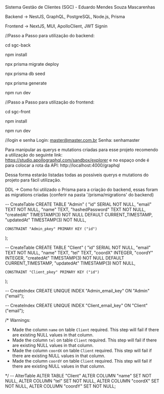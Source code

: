 Sistema Gestão de Clientes (SGC) - Eduardo Mendes Souza Mascarenhas


Backend -> NestJS, GraphQL, PostgreSQL, Node.js, Prisma

Frontend -> NextJS, MUI, ApolloClient, JWT Signin


//Passo a Passo para utilização do backend:

cd sgc-back

npm install

npx prisma migrate deploy

npx prisma db seed

npx prisma generate

npm run dev

//Passo a Passo para utilização do frontend:

cd sgc-front

npm install

npm run dev

//login e senha
Login: master@master.com.br
Senha: senhamaster

Para manipular as querys e mutations criadas para esse projeto recomendo a utilização do seguinte link: https://studio.apollographql.com/sandbox/explorer
e no espaço onde é para colocar a rota da API: http://localhost:4000/graphql

Dessa forma estarão listadas todas as possíveis querys e mutations do projeto para fácil utilização.


DDL -> Como foi utilizado o Prisma para a criação do backend, essas foram as migrations criadas (conferir na pasta '/prisma/migrations' do backend)

-- CreateTable
CREATE TABLE "Admin" (
    "id" SERIAL NOT NULL,
    "email" TEXT NOT NULL,
    "name" TEXT,
    "hashedPassword" TEXT NOT NULL,
    "createdAt" TIMESTAMP(3) NOT NULL DEFAULT CURRENT_TIMESTAMP,
    "updatedAt" TIMESTAMP(3) NOT NULL,

    CONSTRAINT "Admin_pkey" PRIMARY KEY ("id")
);

-- CreateTable
CREATE TABLE "Client" (
    "id" SERIAL NOT NULL,
    "email" TEXT NOT NULL,
    "name" TEXT,
    "tel" TEXT,
    "coordX" INTEGER,
    "coordY" INTEGER,
    "createdAt" TIMESTAMP(3) NOT NULL DEFAULT CURRENT_TIMESTAMP,
    "updatedAt" TIMESTAMP(3) NOT NULL,

    CONSTRAINT "Client_pkey" PRIMARY KEY ("id")
);

-- CreateIndex
CREATE UNIQUE INDEX "Admin_email_key" ON "Admin"("email");

-- CreateIndex
CREATE UNIQUE INDEX "Client_email_key" ON "Client"("email");

/*
  Warnings:

  - Made the column `name` on table `Client` required. This step will fail if there are existing NULL values in that column.
  - Made the column `tel` on table `Client` required. This step will fail if there are existing NULL values in that column.
  - Made the column `coordX` on table `Client` required. This step will fail if there are existing NULL values in that column.
  - Made the column `coordY` on table `Client` required. This step will fail if there are existing NULL values in that column.

*/
-- AlterTable
ALTER TABLE "Client" ALTER COLUMN "name" SET NOT NULL,
ALTER COLUMN "tel" SET NOT NULL,
ALTER COLUMN "coordX" SET NOT NULL,
ALTER COLUMN "coordY" SET NOT NULL;

